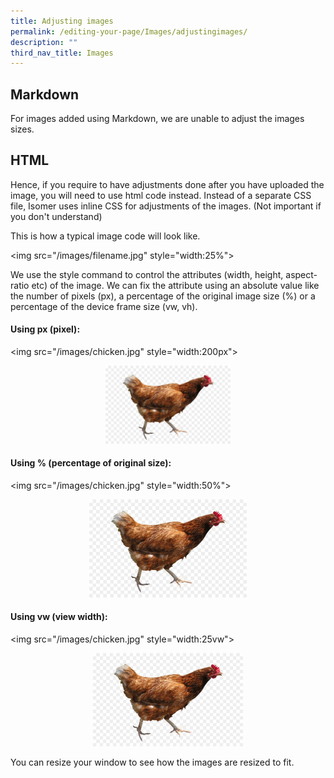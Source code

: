 ```yaml
---
title: Adjusting images
permalink: /editing-your-page/Images/adjustingimages/
description: ""
third_nav_title: Images
---
```

## Markdown

<p>For images added using Markdown, we are unable to adjust the images sizes.</p>

## HTML

<p>Hence, if you require to have adjustments done after you have uploaded the image, you will need to use html code instead.
Instead of a separate CSS file, Isomer uses inline CSS for adjustments of the images. (Not important if you don't understand)</p>

<p>This is how a typical image code will look like.</p>
<p>&lt;img src="/images/filename.jpg"&nbsp;style="width:25%"&gt;</p>

<p>We use the style command to control the attributes (width, height, aspect-ratio etc) of the image. We can fix the attribute using an absolute value like the number of pixels (px), a percentage of the original image size (%) or a percentage of the device frame size (vw, vh).</p>

#### Using px (pixel):
<p>&lt;img src="/images/chicken.jpg"&nbsp;style="width:200px"&gt;</p>
<center><img src="/images/chicken.jpg" style ="width:200px"/></center>

#### Using % (percentage of original size):
<p>&lt;img src="/images/chicken.jpg"&nbsp;style="width:50%"&gt;</p>
<center><img src="/images/chicken.jpg" style="width:50%"></center>

#### Using vw (view width):
<p>&lt;img src="/images/chicken.jpg" style="width:25vw"&gt;</p>
<center><img src="/images/chicken.jpg" style="width:25vw"/></center>

You can resize your window to see how the images are resized to fit.
